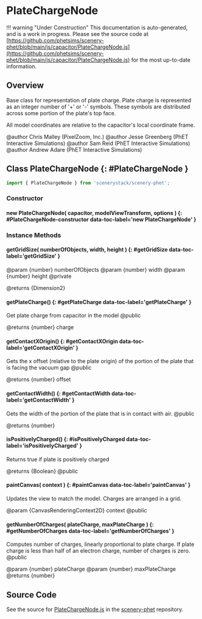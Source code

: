 # PlateChargeNode

!!! warning "Under Construction"
    This documentation is auto-generated, and is a work in progress. Please see the source code at
    [https://github.com/phetsims/scenery-phet/blob/main/js/capacitor/PlateChargeNode.js](https://github.com/phetsims/scenery-phet/blob/main/js/capacitor/PlateChargeNode.js) for the most up-to-date information.

## Overview

Base class for representation of plate charge.  Plate charge is represented
as an integer number of '+' or '-' symbols. These symbols are distributed
across some portion of the plate's top face.

All model coordinates are relative to the capacitor's local coordinate frame.

@author Chris Malley (PixelZoom, Inc.)
@author Jesse Greenberg (PhET Interactive Simulations)
@author Sam Reid (PhET Interactive Simulations)
@author Andrew Adare (PhET Interactive Simulations)

## Class PlateChargeNode {: #PlateChargeNode }


```js
import { PlateChargeNode } from 'scenerystack/scenery-phet';
```
### Constructor

#### new PlateChargeNode( capacitor, modelViewTransform, options ) {: #PlateChargeNode-constructor data-toc-label='new PlateChargeNode' }

### Instance Methods

#### getGridSize( numberOfObjects, width, height ) {: #getGridSize data-toc-label='getGridSize' }

@param {number} numberOfObjects
@param {number} width
@param {number} height
@private

@returns {Dimension2}

#### getPlateCharge() {: #getPlateCharge data-toc-label='getPlateCharge' }

Get plate charge from capacitor in the model
@public

@returns {number} charge

#### getContactXOrigin() {: #getContactXOrigin data-toc-label='getContactXOrigin' }

Gets the x offset (relative to the plate origin) of the portion of the plate that is facing the vacuum gap
@public

@returns {number} offset

#### getContactWidth() {: #getContactWidth data-toc-label='getContactWidth' }

Gets the width of the portion of the plate that is in contact with air.
@public

@returns {number}

#### isPositivelyCharged() {: #isPositivelyCharged data-toc-label='isPositivelyCharged' }

Returns true if plate is positively charged

@returns {Boolean}
@public

#### paintCanvas( context ) {: #paintCanvas data-toc-label='paintCanvas' }

Updates the view to match the model. Charges are arranged in a grid.

@param {CanvasRenderingContext2D} context
@public

#### getNumberOfCharges( plateCharge, maxPlateCharge ) {: #getNumberOfCharges data-toc-label='getNumberOfCharges' }

Computes number of charges, linearly proportional to plate charge.  If plate charge is less than half of an
electron charge, number of charges is zero.
@public

@param {number} plateCharge
@param {number} maxPlateCharge
@returns {number}



## Source Code

See the source for [PlateChargeNode.js](https://github.com/phetsims/scenery-phet/blob/main/js/capacitor/PlateChargeNode.js) in the [scenery-phet](https://github.com/phetsims/scenery-phet) repository.
